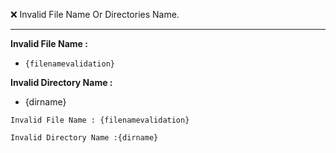 ❌ Invalid File Name Or Directories Name.

<hr>

<b>Invalid File Name : </b>
- ```{filenamevalidation}```

<b>Invalid Directory Name :</b>
- {dirname}

```
Invalid File Name : {filenamevalidation}

Invalid Directory Name :{dirname}

```
